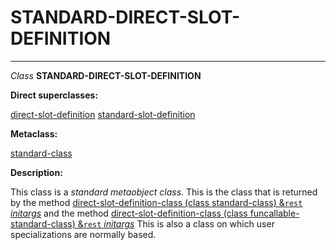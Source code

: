 STANDARD-DIRECT-SLOT-DEFINITION
===============================

------------------------------------------------------------------------

*Class* **STANDARD-DIRECT-SLOT-DEFINITION**

**Direct superclasses:**

[direct-slot-definition](/docs/meta-object-protocol/class-direct-slot-definition) [standard-slot-definition](/docs/meta-object-protocol/class-standard-slot-definition)

**Metaclass:**

[standard-class](/docs/meta-object-protocol/class-standard-class)

**Description:**

This class is a *standard metaobject class*. This is the class that is returned by the method [direct-slot-definition-class (class standard-class) &`rest` *initargs*](/docs/meta-object-protocol/direct-slot-definition-class-standard-class) and the method [direct-slot-definition-class (class funcallable-standard-class) &`rest` *initargs*](/docs/meta-object-protocol/direct-slot-definition-class-funcallable-standard-class) This is also a class on which user specializations are normally based.
